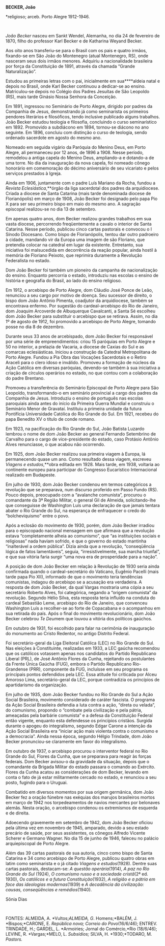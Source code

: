 **BECKER, João**

\*religioso; arceb. Porto Alegre 1912-1946.

 

*João Becker* nasceu em Sankt Wendel, Alemanha, no dia 24 de fevereiro
de 1870, filho do professor Karl Becker e de Katharina Weyand Becker.

Aos oito anos transferiu-se para o Brasil com os pais e quatro irmãos,
fixando-se em São João do Montenegro (atual Montenegro, RS), onde
nasceram seus dois irmãos menores. Adquiriu a nacionalidade brasileira
por força da Constituição de 1891, através da chamada “Grande
Naturalização”.

Estudou as primeiras letras com o pai, inicialmente em sua****aldeia
natal e depois no Brasil, onde Karl Becker continuou a dedicar-se ao
ensino. Matriculou-se depois no Colégio dos Padres Jesuítas de São
Leopoldo (RS), mais tarde Ginásio Nossa Senhora da Conceição.

Em 1891, ingressou no Seminário de Porto Alegre, dirigido por padres da
Companhia de Jesus, demonstrando já como seminarista os primeiros
pendores literários e filosóficos, tendo inclusive publicado alguns
trabalhos. João Becker estudou teologia e filosofia, concluindo o curso
seminarístico em 1892. Promovido a subdiácono em 1894, tornou-se diácono
no ano seguinte. Em 1896, concluiu com distinção o curso de teologia,
sendo ordenado sacerdote em agosto do mesmo ano.

Nomeado em seguida vigário da Paróquia do Menino Deus, em Porto Alegre,
ali permaneceu por 12 anos, de 1896 a 1908. Nesse período, remodelou a
antiga capela do Menino Deus, ampliando-a e dotando-a de uma torre. No
dia da inauguração da nova capela, foi nomeado cônego honorário em
comemoração do décimo aniversário de seu vicariato e pelos serviços
prestados à Igreja.

Ainda em 1906, juntamente com o padre Luís Mariano da Rocha, fundou a
*Revista* *Eclesiástica*,**órgão da liga sacerdotal dos padres da
arquidiocese. Criada a diocese de Santa Catarina (mais tarde denominada
diocese de Florianópolis) em março de 1908, João Becker foi designado
pelo papa Pio X para ser seu primeiro bispo em maio do mesmo ano. A
sagração episcopal realizou-se no dia 13 de setembro.

Em apenas quatro anos, dom Becker realizou grandes trabalhos em sua
vasta diocese, percorrendo freqüentemente a cavalo o interior de Santa
Catarina. Nesse período, publicou cinco cartas pastorais e convocou o I
Sínodo Diocesano. Como bispo de Florianópolis, tentou dar outro
padroeiro à cidade, mandando vir da Europa uma imagem de são Floriano,
que pretendia colocar na catedral em lugar da existente. Entretanto, sua
iniciativa foi malsucedida em decorrência da reação popular, ainda
hostil à memória de Floriano Peixoto, que reprimira duramente a
Revolução Federalista no estado.

Dom João Becker foi também um pioneiro da campanha de nacionalização do
ensino. Enquanto percorria o estado, introduziu nas escolas o ensino de
história e geografia do Brasil, ao lado do ensino religioso.

Em 1912, o arcebispo de Porto Alegre, dom Cláudio José Ponce de Leão,
renunciou a seu cargo por motivo de doença. Seu sucessor de direito, o
bispo dom João Antônio Pimenta, coadjutor da arquidiocese, também se
encontrava enfermo. Por sugestão do cardeal-arcebispo do Rio de Janeiro,
dom Joaquim Arcoverde de Albuquerque Cavalcanti, a Santa Sé escolheu dom
João Becker para substituir o arcebispo que se retirava. Assim, no dia
1º de agosto de 1912, foi promovido a arcebispo de Porto Alegre, tomando
posse no dia 8 de dezembro.

Durante seus 33 anos de arcebispado, dom João Becker foi responsável por
uma série de empreendimentos: criou 15 paróquias em Porto Alegre e 50 no
interior, a prelazia de Vacaria, a diocese de Caxias do Sul e as
comarcas eclesiásticas. Iniciou a construção da Catedral Metropolitana
de Porto Alegre. Fundou a Pia Obra das Vocações Sacerdotais e o Retiro
Araceli para o clero idoso e inválido. Promoveu a formação de núcleos da
Ação Católica em diversas paróquias, devendo-se também à sua iniciativa
a criação de círculos operários no estado, no que contou com a
colaboração do padre Brentano.

Promoveu a transferência do Seminário Episcopal de Porto Alegre para São
Leopoldo, transformando-o em seminário provincial a cargo dos padres da
Companhia de Jesus. Introduziu o ensino de português nas escolas
paroquiais ainda antes do início da Primeira Guerra Mundial e construiu
o Seminário Menor de Gravataí. Instituiu a primeira unidade da futura
Pontifícia Universidade Católica do Rio Grande do Sul. Em 1921, recebeu
do papa Benedito XV o título de conde romano.

Em 1923, na pacificação do Rio Grande do Sul, João Batista Luzardo
lembrou o nome de dom João Becker ao general Fernando Setembrino de
Carvalho para o cargo de vice-presidente do estado, caso Protásio
Antônio Alves renunciasse, o que acabou não ocorrendo.

Em 1925, dom João Becker realizou sua primeira viagem à Europa, lá
permanecendo quase um ano. Como resultado dessa viagem, escreveu
*Viagens e estudos*,**obra editada em 1928. Mais tarde, em 1938,
voltaria ao continente europeu para participar do Congresso Eucarístico
Internacional realizado em Budapeste.

Em julho de 1930, dom João Becker condenou em termos categóricos a
revolução que se preparava, num discurso proferido em Passo Fundo (RS).
Pouco depois, preocupado com a “avalanche comunista”, procurou o
comandante da 3ª Região Militar, o general Gil de Almeida,
solicitando-lhe que conseguisse de Washington Luís uma declaração de que
jamais tentara abater o Rio Grande do Sul, na esperança de enfraquecer o
credo do “bolcheviquismo” entre o povo.

Após a eclosão do movimento de 1930, porém, dom João Becker irradiou
para o episcopado nacional mensagem em que afirmava que a revolução
estava “completamente alheia ao comunismo”, que “as instituições sociais
e religiosas” nada haviam sofrido, e que o governo do estado mantinha
“inalterável a ordem pública”. Dizia ainda que a revolução,
“conseqüência lógica de fatos lamentáveis”, seguia, “irresistivelmente,
sua marcha triunfal”, e que sua vitória faria surgir “uma nova era de
prosperidade para a nação”.

A posição de dom João Becker em relação à Revolução de 1930 seria ainda
confirmada quando o cardeal-secretário do Vaticano, Eugênio Pacelli
(mais tarde papa Pio XII), informado de que o movimento teria tendências
comunistas, indagou do arcebispo se a acusação era verdadeira. A
resposta de dom João Becker, da qual Vargas mostraria uma cópia a seu
secretário Roberto Alves, foi categórica, negando a “origem comunista”
da revolução. Segundo Hélio Silva, esta resposta teria influído na
conduta do cardeal Sebastião Leme, arcebispo do Rio de Janeiro, que
convenceu Washington Luís a recolher-se ao forte de Copacabana e o
acompanhou em sua retirada do país. Após o final do movimento
revolucionário, dom João Becker celebrou *Te Deum*em que louvou a
vitória dos políticos gaúchos.

Em outubro de 1931, foi escolhido para falar na cerimônia de inauguração
do monumento ao Cristo Redentor, no antigo Distrito Federal.

Foi secretário-geral da Liga Eleitoral Católica (LEC) no Rio Grande do
Sul. Nas eleições à Constituinte, realizadas em 1933, a LEC gaúcha
recomendou que os católicos votassem apenas nos candidatos do Partido
Republicano Liberal (PRL), de José Antônio Flores da Cunha, rejeitando
os postulantes da Frente Única Gaúcha (FUG), embora o Partido
Republicano Rio-Grandense (PRR), componente da FUG, incluísse em seu
programa os principais pontos defendidos pela LEC. Essa atitude foi
criticada por Alceu Amoroso Lima, secretário-geral da LEC, porque
contradizia os princípios de apartidarismo da organização.

Em julho de 1935, dom João Becker fundou no Rio Grande do Sul a Ação
Social Brasileira, movimento considerado de caráter fascista. O programa
da Ação Social Brasileira defendia a luta contra a ação, “direta ou
velada”, do comunismo, propondo o “combate pela civilização e pela
pátria, ameaçadas pela barbárie comunista” e a defesa da Constituição
Federal então vigente, enquanto esta defendesse os princípios cristãos.
Surgida durante o apogeu do integralismo, segundo Edgar Carone a
intenção da Ação Social Brasileira era “iniciar ação mais violenta
contra o comunismo e a democracia”. Ainda nessa época, segundo Hélgio
Trindade, dom João Becker pronunciou-se claramente em favor do
integralismo.

Em outubro de 1937, o arcebispo procurou o interventor federal no Rio
Grande do Sul, Flores da Cunha, que se preparava para reagir às forças
federais. Dom Becker avisou-o da gravidade da situação, depois que o
comandante da Brigada Militar do estado passara o comando ao Exército.
Flores da Cunha acatou as considerações de dom Becker, levando em conta
o fato de já estar militarmente cercado no estado, e renunciou a seu
posto, fugindo para o Uruguai.

Combatido em diversos momentos por sua origem germânica, dom João Becker
fez a oração fúnebre nas exéquias dos marujos brasileiros mortos em
março de 1942 nos torpedeamentos de navios mercantes por belonaves
alemãs. Nesta oração, o arcebispo condenou os extremismos de esquerda e
de direita.

Adoecendo gravemente em setembro de 1942, dom João Becker oficiou pela
última vez em novembro de 1945, amparado, devido a seu estado precário
de saúde, por seus assistentes, os cônegos Alfredo Vicente Scherer e
Germano Wagner. No dia 15 de junho de 1946, faleceu no palácio
arquiepiscopal de Porto Alegre.

Além das 39 cartas pastorais de sua autoria, cinco como bispo de Santa
Catarina e 34 como arcebispo de Porto Alegre, publicou quatro obras em
latim como seminarista e o já citado *Viagens e estudos*(1928). Dentre
suas cartas pastorais, destacam-se: *A questão* *operária*(1914), *A paz
no Rio Grande do Sul* (1924), *O comunismo russo e a sociedade
cristã*(2ª ed. 1930), *Os católicos e a futura Constituição*(1932), *A*
*religião e a pátria em face* *das ideologias modernas*(1939) e *A
decadência da civilização: causas, conseqüências e remédios*(1940).

Sônia Dias

 

FONTES: ALMEIDA, A. *Vultos;*ALMEIDA, G*. Homens;*BALÉM, J.
*Bispos;*CARONE, E. *República nova; Correio do Povo*(16/6/46); ENTREV.
TRINDADE, H.; GARDEL, L. *Armoiries; Jornal do Comércio,*Rio (18/6/46);
LEVINE, R. *Vargas;*MELO, L. *Subsídios;* SILVA, H. *1930;*TODARO, M.
*Pastors.*

 
